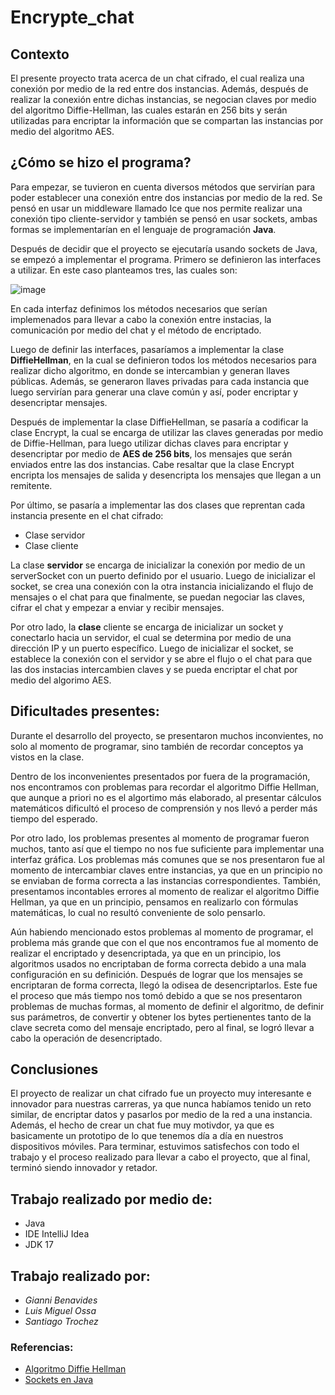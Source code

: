 # **Encrypte_chat**

## Contexto

El presente proyecto trata acerca de un chat cifrado, el cual realiza una conexión por medio de la red entre dos instancias. Además, después de realizar la conexión entre dichas instancias, se negocian claves por medio del algoritmo Diffie-Hellman, las cuales estarán en 256 bits y serán utilizadas para encriptar la información que se compartan las instancias por medio del algoritmo AES.

## ¿Cómo se hizo el programa?

Para empezar, se tuvieron en cuenta diversos métodos que servirían para poder establecer una conexión entre dos instancias por medio de la red. Se pensó en usar un middleware llamado Ice que nos permite realizar una conexión tipo cliente-servidor y también se pensó en usar sockets, ambas formas se implementarían en el lenguaje de programación **Java**.

Después de decidir que el proyecto se ejecutaría usando sockets de Java, se empezó a implementar el programa. Primero se definieron las interfaces a utilizar. En este caso planteamos tres, las cuales son:

![image](https://github.com/Itsumohitoride/encrypte_chat/assets/72984873/9fa5a25c-a9d3-49f8-a98f-19b04503ef6e)

En cada interfaz definimos los métodos necesarios que serían implemenados para llevar a cabo la conexión entre instacias, la comunicación por medio del chat y el método de encriptado.

Luego de definir las interfaces, pasaríamos a implementar la clase **DiffieHellman**, en la cual se definieron todos los métodos necesarios para realizar dicho algoritmo, en donde se intercambian y generan llaves públicas. Además, se generaron llaves privadas para cada instancia que luego servirían para generar una clave común y así, poder encriptar y desencriptar mensajes.

Después de implementar la clase DiffieHellman, se pasaría a codificar la clase Encrypt, la cual se encarga de utilizar las claves generadas por medio de Diffie-Hellman, para luego utilizar dichas claves para encriptar y desencriptar por medio de **AES de 256 bits**, los mensajes que serán enviados entre las dos instancias. Cabe resaltar que la clase Encrypt encripta los mensajes de salida y desencripta los mensajes que llegan a un remitente. 

Por último, se pasaría a implementar las dos clases que reprentan cada instancia presente en el chat cifrado:

- Clase servidor
- Clase cliente

La clase **servidor** se encarga de inicializar la conexión por medio de un serverSocket con un puerto definido por el usuario. Luego de inicializar el socket, se crea una conexión con la otra instancia inicializando el flujo de mensajes o el chat para que finalmente, se puedan negociar las claves, cifrar el chat y empezar a enviar y recibir mensajes.

Por otro lado, la **clase** cliente se encarga de inicializar un socket y conectarlo hacia un servidor, el cual se determina por medio de una dirección IP y un puerto específico. Luego de inicializar el socket, se establece la conexión con el servidor y se abre el flujo o el chat para que las dos instacias intercambien claves y se pueda encriptar el chat por medio del algorimo AES.

## Dificultades presentes:

Durante el desarrollo del proyecto, se presentaron muchos inconvientes, no solo al momento de programar, sino también de recordar conceptos ya vistos en la clase. 

Dentro de los inconvenientes presentados por fuera de la programación, nos encontramos con problemas para recordar el algoritmo Diffie Hellman, que aunque a priori no es el algortimo más elaborado, al presentar cálculos matemáticos dificultó el proceso de comprensión y nos llevó a perder más tiempo del esperado.

Por otro lado, los problemas presentes al momento de programar fueron muchos, tanto así que el tiempo no nos fue suficiente para implementar una interfaz gráfica. Los problemas más comunes que se nos presentaron fue al momento de intercambiar claves entre instancias, ya que en un principio no se enviaban de forma correcta a las instancias correspondientes. También, presentamos incontables errores al momento de realizar el algoritmo Diffie Hellman, ya que en un principio, pensamos en realizarlo con fórmulas matemáticas, lo cual no resultó conveniente de solo pensarlo.

Aún habiendo mencionado estos problemas al momento de programar, el problema más grande que con el que nos encontramos fue al momento de realizar el encriptado y desencriptada, ya que en un principio, los algoritmos usados no encriptaban de forma correcta debido a una mala configuración en su definición. Después de lograr que los mensajes se encriptaran de forma correcta, llegó la odisea de desencriptarlos. Este fue el proceso que más tiempo nos tomó debido a que se nos presentaron problemas de muchas formas, al momento de definir el algoritmo, de definir sus parámetros, de convertir y obtener los bytes pertienentes tanto de la clave secreta como del mensaje encriptado, pero al final, se logró llevar a cabo la operación de desencriptado.

## Conclusiones

El proyecto de realizar un chat cifrado fue un proyecto muy interesante e innovador para nuestras carreras, ya que nunca habíamos tenido un reto similar, de encriptar datos y pasarlos por medio de la red a una instancia. Además, el hecho de crear un chat fue muy motivdor, ya que es basicamente un prototipo de lo que tenemos día a día en nuestros dispositivos móviles. Para terminar, estuvimos satisfechos con todo el trabajo y el proceso realizado para llevar a cabo el proyecto, que al final, terminó siendo innovador y retador.

## Trabajo realizado por medio de:
- Java
- IDE IntelliJ Idea
- JDK 17

## Trabajo realizado por:
- *Gianni Benavides*
- *Luis Miguel Ossa*
- *Santiago Trochez*

### Referencias:

- [Algoritmo Diffie Hellman](https://protecciondatos-lopd.com/empresas/algoritmo-diffie-hellman/)
- [Sockets en Java](https://parzibyte.me/blog/2018/02/09/sockets-java-chat-cliente-servidor/)


